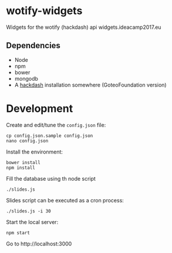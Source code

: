 # wotify-widgets
Widgets for the wotify (hackdash) api widgets.ideacamp2017.eu

## Dependencies

-  Node
-  npm
-  bower
-  mongodb
-  A [hackdash](https://github.com/GoteoFoundation/hackdash) installation somewhere (GoteoFoundation version)

# Development

Create and edit/tune the `config.json` file:

```
cp config.json.sample config.json
nano config.json
```

Install the environment:

```
bower install
npm install
```

Fill the database using th node script

```
./slides.js
```

Slides script can be executed as a cron process:

```
./slides.js -i 30
```

Start the local server:

```
npm start
```

Go to http://localhost:3000

